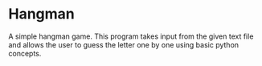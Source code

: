 # Hangman
A simple hangman game.
This program takes input from the given text file and allows the user to guess the letter one by one using basic python concepts.
